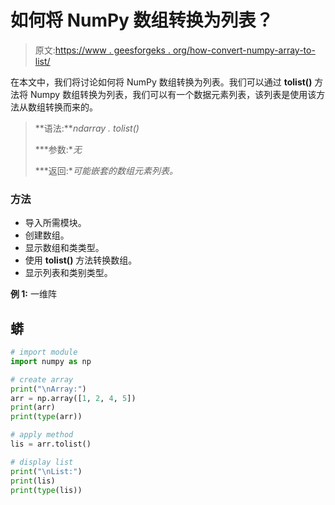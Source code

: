 # 如何将 NumPy 数组转换为列表？

> 原文:[https://www . geesforgeks . org/how-convert-numpy-array-to-list/](https://www.geeksforgeeks.org/how-to-convert-numpy-array-to-list/)

在本文中，我们将讨论如何将 NumPy 数组转换为列表。我们可以通过 **tolist()** 方法将 Numpy 数组转换为列表，我们可以有一个数据元素列表，该列表是使用该方法从数组转换而来的。

> **语法:***ndarray . tolist()*
> 
> ***参数:**无*
> 
> ***返回:**可能嵌套的数组元素列表。*

### 方法

*   导入所需模块。
*   创建数组。
*   显示数组和类类型。
*   使用 **tolist()** 方法转换数组。
*   显示列表和类别类型。

**例 1:** 一维阵

## 蟒

```py
# import module
import numpy as np

# create array
print("\nArray:")
arr = np.array([1, 2, 4, 5])  
print(arr)
print(type(arr))

# apply method
lis = arr.tolist()

# display list
print("\nList:")
print(lis)
print(type(lis))
```